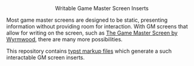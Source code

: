 <div style="text-align:center;>

# Writable Game Master Screen Inserts

</div>

Most game master screens are designed to be static, presenting information
without providing room for interaction. With GM screens that allow for writing
on the screen, such as [The Game Master Screen by Wyrmwood][ww], there are
many more possibilities.

This repository contains [typst markup files][typst] which generate a such
interactable GM screen inserts.


[ww]: https://www.kickstarter.com/projects/wyrmwood/the-game-master-screen-by-wyrmwood
[typst]: https://typst.app/

